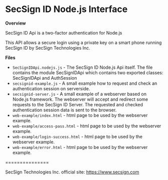 # SecSign ID Node.js Interface

**Overview**

SecSign ID Api is a two-factor authentication for Node.js

This API allows a secure login using a private key on a smart phone running SecSign ID by SecSign Technologies Inc.


**Files**

* `SecSignIDApi.nodejs.js` - The SecSign ID Node.js Api itself. The file contains the module SecSignIDApi which contains two exported classes: SecSignIDApi and AuthSession
* `secsignid-example.js` - A small example how to request and check an authentication session on serverside.
* `secsignid-server.js` - A small example of a webserver based on Node.js framework. The webserver will accept and redirect some requests to the SecSign ID Server. The requested and checked authentication session data is sent to the browser.
* `web-example/index.html` - html page to be used by the webserver example.
* `web-example/access-pass.html` - html page to be used by the webserver example.
* `web-example/login-success.html` - html page to be used by the webserver example.
* `web-example/error.html` - html page to be used by the webserver example.


===============

SecSign Technologies Inc. official site: <https://www.secsign.com>
